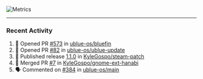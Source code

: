 ![Metrics](https://metrics.lecoq.io/KyleGospo?template=classic&base=header%2C%20activity%2C%20community%2C%20repositories%2C%20metadata&base.indepth=false&base.hireable=false&base.skip=false&config.timezone=America%2FLos_Angeles)

---
### Recent Activity
<!--START_SECTION:activity-->
1. 💪 Opened PR [#573](https://github.com/ublue-os/bluefin/pull/573) in [ublue-os/bluefin](https://github.com/ublue-os/bluefin)
2. 💪 Opened PR [#82](https://github.com/ublue-os/ublue-update/pull/82) in [ublue-os/ublue-update](https://github.com/ublue-os/ublue-update)
3. 🚀 Published release [1.1.0](https://github.com/KyleGospo/steam-patch/releases/tag/1.1.0) in [KyleGospo/steam-patch](https://github.com/KyleGospo/steam-patch)
4. 🎉 Merged PR [#7](https://github.com/KyleGospo/gnome-ext-hanabi/pull/7) in [KyleGospo/gnome-ext-hanabi](https://github.com/KyleGospo/gnome-ext-hanabi)
5. 🗣 Commented on [#384](https://github.com/ublue-os/main/pull/384#issuecomment-1752198207) in [ublue-os/main](https://github.com/ublue-os/main)
<!--END_SECTION:activity-->
